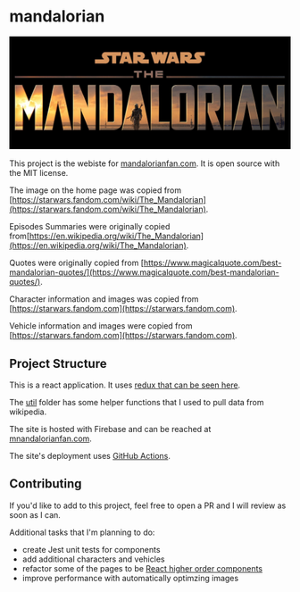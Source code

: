 # mandalorian

![](./public/HomePage.jpg)

This project is the webiste for [mandalorianfan.com](https://www.mandalorianfan.com). It is open source with the MIT license.

The image on the home page was copied from [https://starwars.fandom.com/wiki/The_Mandalorian](https://starwars.fandom.com/wiki/The_Mandalorian).

Episodes Summaries were originally copied from[https://en.wikipedia.org/wiki/The_Mandalorian](https://en.wikipedia.org/wiki/The_Mandalorian).

Quotes were originally copied from [https://www.magicalquote.com/best-mandalorian-quotes/](https://www.magicalquote.com/best-mandalorian-quotes/).

Character information and images was copied from [https://starwars.fandom.com](https://starwars.fandom.com).

Vehicle information and images were copied from [https://starwars.fandom.com](https://starwars.fandom.com).

## Project Structure

This is a react application. It uses [redux that can be seen here](./src/redux).

The [util](./util) folder has some helper functions that I used to pull data from wikipedia.

The site is hosted with Firebase and can be reached at [mnandalorianfan.com](https://www.mandalorianfan.com).

The site's deployment uses [GitHub Actions](https://github.com/features/actions).

## Contributing

If you'd like to add to this project, feel free to open a PR and I will review as soon as I can.

Additional tasks that I'm planning to do:

- create Jest unit tests for components
- add additional characters and vehicles
- refactor some of the pages to be [React higher order components](https://reactjs.org/docs/higher-order-components.html)
- improve performance with automatically optimzing images
